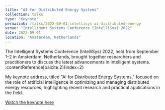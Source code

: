 ```yaml
---
title: "AI for Distributed Energy Systems"
collection: talks
type: "Keynote"
permalink: /talks/2022-09-01-intellisys-ai-distributed-energy
venue: "Intelligent Systems Conference (IntelliSys) 2022"
date: 2022-09-01
location: "Amsterdam, Netherlands"
---
```

The Intelligent Systems Conference (IntelliSys) 2022, held from September 1–2 in Amsterdam, Netherlands, brought together researchers and practitioners to discuss the latest advancements in intelligent systems. :contentReference[oaicite:2]{index=2}

My keynote address, titled "AI for Distributed Energy Systems," focused on the role of artificial intelligence in optimizing and managing distributed energy resources, highlighting recent research and practical applications in the field.

[Watch the keynote here](https://www.youtube.com/watch?v=80x3ebPWiLA)